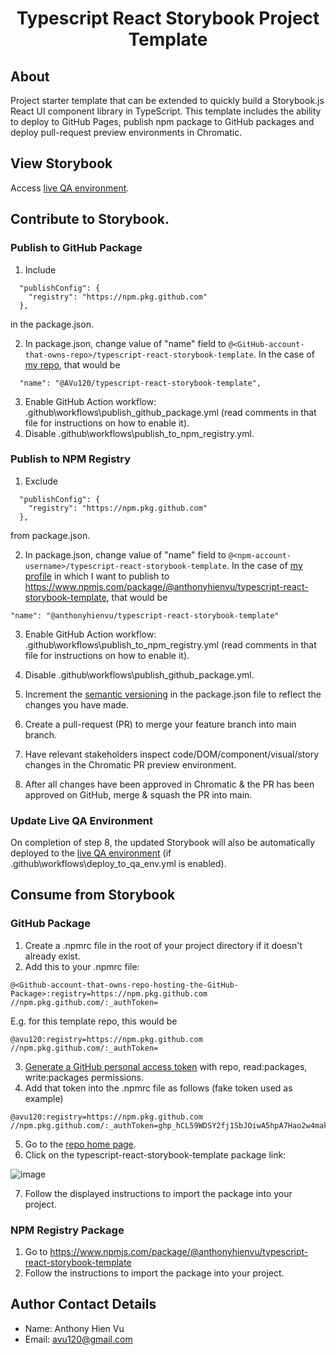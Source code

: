 <h1 align="center">
  Typescript React Storybook Project Template
</h1>

## About

Project starter template that can be extended to quickly build a Storybook.js React UI component library in TypeScript. This template includes the ability to deploy to GitHub Pages, publish npm package to GitHub packages and deploy pull-request preview environments in Chromatic.

## View Storybook

Access [live QA environment](https://avu120.github.io/typescript-react-storybook-template/?path=/story/example-introduction--page).

## Contribute to Storybook.

### Publish to GitHub Package

1. Include

```
  "publishConfig": {
    "registry": "https://npm.pkg.github.com"
  },
```

in the package.json.

2. In package.json, change value of "name" field to `@<GitHub-account-that-owns-repo>/typescript-react-storybook-template`. In the case of [my repo](https://github.com/AVu120/typescript-react-storybook-template), that would be

```
  "name": "@AVu120/typescript-react-storybook-template",
```

3. Enable GitHub Action workflow: .github\workflows\publish_github_package.yml (read comments in that file for instructions on how to enable it).
4. Disable .github\workflows\publish_to_npm_registry.yml.

### Publish to NPM Registry

1. Exclude

```
  "publishConfig": {
    "registry": "https://npm.pkg.github.com"
  },
```

from package.json.

2. In package.json, change value of "name" field to `@<npm-account-username>/typescript-react-storybook-template`. In the case of [my profile](https://www.npmjs.com/~anthonyhienvu) in which I want to publish to https://www.npmjs.com/package/@anthonyhienvu/typescript-react-storybook-template, that would be

```
"name": "@anthonyhienvu/typescript-react-storybook-template"
```

3. Enable GitHub Action workflow: .github\workflows\publish_to_npm_registry.yml (read comments in that file for instructions on how to enable it).
4. Disable .github\workflows\publish_github_package.yml.

5. Increment the [semantic versioning](https://semver.org/) in the package.json file to reflect the changes you have made.
6. Create a pull-request (PR) to merge your feature branch into main branch.
7. Have relevant stakeholders inspect code/DOM/component/visual/story changes in the Chromatic PR preview environment.

8. After all changes have been approved in Chromatic & the PR has been approved on GitHub, merge & squash the PR into main.

### Update Live QA Environment

On completion of step 8, the updated Storybook will also be automatically deployed to the [live QA environment](https://avu120.github.io/typescript-react-storybook-template/?path=/story/example-introduction--page) (if .github\workflows\deploy_to_qa_env.yml is enabled).

## Consume from Storybook

### GitHub Package

1. Create a .npmrc file in the root of your project directory if it doesn't already exist.
2. Add this to your .npmrc file:

```
@<Github-account-that-owns-repo-hosting-the-GitHub-Package>:registry=https://npm.pkg.github.com
//npm.pkg.github.com/:_authToken=
```

E.g. for this template repo, this would be

```
@avu120:registry=https://npm.pkg.github.com
//npm.pkg.github.com/:_authToken=
```

3. [Generate a GitHub personal access token](https://docs.github.com/en/github/authenticating-to-github/keeping-your-account-and-data-secure/creating-a-personal-access-token) with repo, read:packages, write:packages permissions.
4. Add that token into the .npmrc file as follows (fake token used as example)

```
@avu120:registry=https://npm.pkg.github.com
//npm.pkg.github.com/:_authToken=ghp_hCL59WDSY2fj1SbJOiwA5hpA7Hao2w4mak29
```

5. Go to the [repo home page](https://github.com/AVu120/typescript-react-storybook-template).
6. Click on the typescript-react-storybook-template package link:

![image](https://user-images.githubusercontent.com/38395166/129418210-ad02b739-6570-4351-81f9-223795442bf8.png)

7. Follow the displayed instructions to import the package into your project.

### NPM Registry Package

1. Go to https://www.npmjs.com/package/@anthonyhienvu/typescript-react-storybook-template
2. Follow the instructions to import the package into your project.

## Author Contact Details

- Name: Anthony Hien Vu
- Email: avu120@gmail.com
